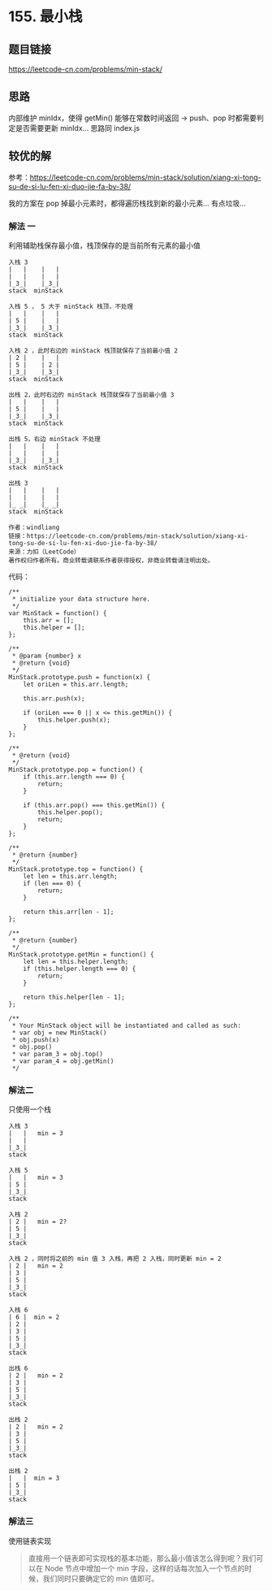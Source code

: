 # 155. 最小栈

## 题目链接

https://leetcode-cn.com/problems/min-stack/

## 思路

内部维护 minIdx，使得 getMin() 能够在常数时间返回 -> push、pop 时都需要判定是否需要更新 minIdx... 思路同 index.js

## 较优的解

参考：https://leetcode-cn.com/problems/min-stack/solution/xiang-xi-tong-su-de-si-lu-fen-xi-duo-jie-fa-by-38/

我的方案在 pop 掉最小元素时，都得遍历栈找到新的最小元素... 有点垃圾...

### 解法 一

利用辅助栈保存最小值，栈顶保存的是当前所有元素的最小值

```
入栈 3 
|   |    |   |
|   |    |   |
|_3_|    |_3_|
stack  minStack

入栈 5 ， 5 大于 minStack 栈顶，不处理
|   |    |   |
| 5 |    |   |
|_3_|    |_3_|
stack  minStack

入栈 2 ，此时右边的 minStack 栈顶就保存了当前最小值 2 
| 2 |    |   |
| 5 |    | 2 |
|_3_|    |_3_|
stack  minStack

出栈 2，此时右边的 minStack 栈顶就保存了当前最小值 3
|   |    |   |
| 5 |    |   |
|_3_|    |_3_|
stack  minStack

出栈 5，右边 minStack 不处理
|   |    |   |
|   |    |   |
|_3_|    |_3_|
stack  minStack

出栈 3
|   |    |   |
|   |    |   |
|_ _|    |_ _|
stack  minStack

作者：windliang
链接：https://leetcode-cn.com/problems/min-stack/solution/xiang-xi-tong-su-de-si-lu-fen-xi-duo-jie-fa-by-38/
来源：力扣（LeetCode）
著作权归作者所有。商业转载请联系作者获得授权，非商业转载请注明出处。
```

代码：

```
/**
 * initialize your data structure here.
 */
var MinStack = function() {
    this.arr = [];
    this.helper = [];
};

/** 
 * @param {number} x
 * @return {void}
 */
MinStack.prototype.push = function(x) {
    let oriLen = this.arr.length;

    this.arr.push(x);

    if (oriLen === 0 || x <= this.getMin()) {
        this.helper.push(x);
    }
};

/**
 * @return {void}
 */
MinStack.prototype.pop = function() {
    if (this.arr.length === 0) {
        return;
    }
    
    if (this.arr.pop() === this.getMin()) {
        this.helper.pop();
        return;
    }
};

/**
 * @return {number}
 */
MinStack.prototype.top = function() {
    let len = this.arr.length;
    if (len === 0) {
        return;
    }

    return this.arr[len - 1];
};

/**
 * @return {number}
 */
MinStack.prototype.getMin = function() {
    let len = this.helper.length;
    if (this.helper.length === 0) {
        return;
    }

    return this.helper[len - 1];
};

/**
 * Your MinStack object will be instantiated and called as such:
 * var obj = new MinStack()
 * obj.push(x)
 * obj.pop()
 * var param_3 = obj.top()
 * var param_4 = obj.getMin()
 */
```

### 解法二

只使用一个栈

```
入栈 3 
|   |   min = 3
|   |     
|_3_|    
stack   

入栈 5 
|   |   min = 3
| 5 |     
|_3_|    
stack  

入栈 2 
| 2 |   min = 2?
| 5 |     
|_3_|    
stack

入栈 2 ，同时将之前的 min 值 3 入栈，再把 2 入栈，同时更新 min = 2
| 2 |   min = 2
| 3 |  
| 5 |     
|_3_|    
stack  

入栈 6 
| 6 |  min = 2
| 2 |   
| 3 |  
| 5 |     
|_3_|    
stack  

出栈 6     
| 2 |   min = 2
| 3 |  
| 5 |     
|_3_|    
stack  

出栈 2     
| 2 |   min = 2
| 3 |  
| 5 |     
|_3_|    
stack  

出栈 2     
|   |  min = 3   
| 5 |   
|_3_|    
stack  

```

### 解法三

使用链表实现

> 直接用一个链表即可实现栈的基本功能，那么最小值该怎么得到呢？我们可以在 Node 节点中增加一个 min 字段，这样的话每次加入一个节点的时候，我们同时只要确定它的 min 值即可。

